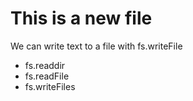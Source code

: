 # This is a new file

We can write text to a file with fs.writeFile

* fs.readdir
* fs.readFile
* fs.writeFiles